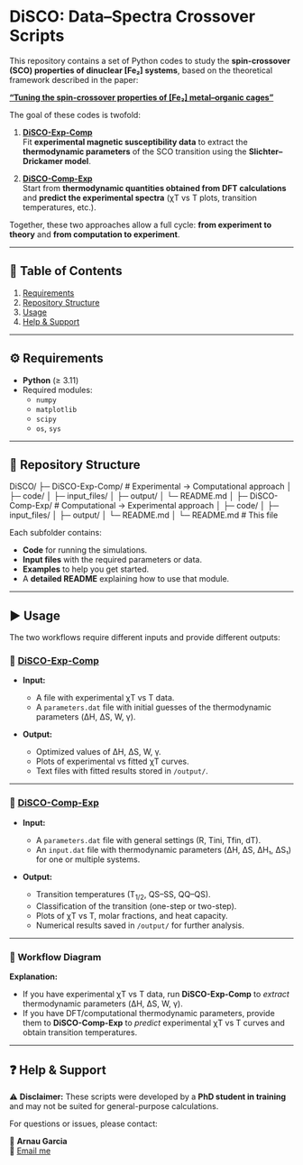 # DiSCO: Data–Spectra Crossover Scripts  

This repository contains a set of Python codes to study the **spin-crossover (SCO) properties of dinuclear [Fe₂] systems**, based on the theoretical framework described in the paper:  

**[“Tuning the spin-crossover properties of [Fe₂] metal–organic cages”](https://doi.org/10.1039/D4DT01213E)** 

The goal of these codes is twofold:  

1. **[DiSCO-Exp-Comp](./DiSCO-Exp-Comp/)**  
   Fit **experimental magnetic susceptibility data** to extract the **thermodynamic parameters** of the SCO transition using the **Slichter–Drickamer model**.  

2. **[DiSCO-Comp-Exp](./DiSCO-Comp-Exp/)**  
   Start from **thermodynamic quantities obtained from DFT calculations** and **predict the experimental spectra** (χT vs T plots, transition temperatures, etc.).  

Together, these two approaches allow a full cycle: **from experiment to theory** and **from computation to experiment**.  

---

## 📑 Table of Contents  

1. [Requirements](#1-req)  
2. [Repository Structure](#2-struct)  
3. [Usage](#3-usage)  
4. [Help & Support](#4-help)  

---

<a name="1-req"></a>
## ⚙️ Requirements  

- **Python** (≥ 3.11)  
- Required modules:  
  - `numpy`  
  - `matplotlib`  
  - `scipy`  
  - `os`, `sys`  

---

<a name="2-struct"></a>
## 📂 Repository Structure  

DiSCO/
├─ DiSCO-Exp-Comp/   # Experimental → Computational approach
│  ├─ code/
│  ├─ input_files/
│  ├─ output/
│  └─ README.md
│
├─ DiSCO-Comp-Exp/   # Computational → Experimental approach
│  ├─ code/
│  ├─ input_files/
│  ├─ output/
│  └─ README.md
│
└─ README.md         # This file


Each subfolder contains:  
- **Code** for running the simulations.  
- **Input files** with the required parameters or data.  
- **Examples** to help you get started.  
- A **detailed README** explaining how to use that module.  

---

<a name="3-usage"></a>
## ▶️ Usage  

The two workflows require different inputs and provide different outputs:  

### 🔹 [DiSCO-Exp-Comp](./DiSCO-Exp-Comp/)  

- **Input:**  
  - A file with experimental χT vs T data.  
  - A `parameters.dat` file with initial guesses of the thermodynamic parameters (ΔH, ΔS, W, γ).  

- **Output:**  
  - Optimized values of ΔH, ΔS, W, γ.  
  - Plots of experimental vs fitted χT curves.  
  - Text files with fitted results stored in `/output/`.  

---

### 🔹 [DiSCO-Comp-Exp](./DiSCO-Comp-Exp/)  

- **Input:**  
  - A `parameters.dat` file with general settings (R, Tini, Tfin, dT).  
  - An `input.dat` file with thermodynamic parameters (ΔH, ΔS, ΔH₁, ΔS₁) for one or multiple systems.  

- **Output:**  
  - Transition temperatures (T<sub>1/2</sub>, QS–SS, QQ–QS).  
  - Classification of the transition (one-step or two-step).  
  - Plots of χT vs T, molar fractions, and heat capacity.  
  - Numerical results saved in `/output/` for further analysis.  

---

### 🔄 Workflow Diagram  
**Explanation:**  
- If you have experimental χT vs T data, run **DiSCO-Exp-Comp** to *extract* thermodynamic parameters (ΔH, ΔS, W, γ).  
- If you have DFT/computational thermodynamic parameters, provide them to **DiSCO-Comp-Exp** to *predict* experimental χT vs T curves and obtain transition temperatures.  

---

<a name="5-help"></a>
## ❓ Help & Support

⚠️ **Disclaimer:** These scripts were developed by a **PhD student in training** and may not be suited for general-purpose calculations.

For questions or issues, please contact:

👤 **Arnau Garcia**  
📧 [Email me](mailto:arnau.garcia@ub.edu)
